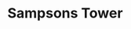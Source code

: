 ---
title: "Sampsons Tower"
address: "Sampsons Tower, 7 Connell Street, Limavady, Derry, BT49 0HA"
tel: "+44 (0)28 7776 0307"
county: "Derry"
category: "Monuments"
type: "Content"
lat: "55.05282974243164"
lng: "-6.949748992919922"
---